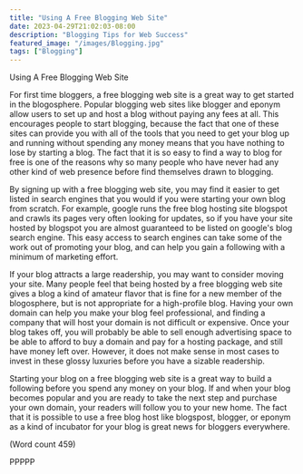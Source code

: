 ```yaml
---
title: "Using A Free Blogging Web Site"
date: 2023-04-29T21:02:03-08:00
description: "Blogging Tips for Web Success"
featured_image: "/images/Blogging.jpg"
tags: ["Blogging"]
---
```


Using A Free Blogging Web Site

For first time bloggers, a free blogging web site is a
great way to get started in the blogosphere. Popular
blogging web sites like blogger and eponym allow users
to set up and host a blog without paying any fees at all.
This encourages people to start blogging, because the
fact that one of these sites can provide you with all of
the tools that you need to get your blog up and running
without spending any money means that you have
nothing to lose by starting a blog. The fact that it is so
easy to find a way to blog for free is one of the reasons
why so many people who have never had any other kind
of web presence before find themselves drawn to
blogging. 

By signing up with a free blogging web site, you may
find it easier to get listed in search engines that you
would if you were starting your own blog from scratch.
For example, google runs the free blog hosting site
blogspot and crawls its pages very often looking for
updates, so if you have your site hosted by blogspot you
are almost guaranteed to be listed on google's blog
search engine. This easy access to search engines can
take some of the work out of promoting your blog, and
can help you gain a following with a minimum of
marketing effort. 

If your blog attracts a large readership, you may want to
consider moving your site. Many people feel that being
hosted by a free blogging web site gives a blog a kind of
amateur flavor that is fine for a new member of the
blogosphere, but is not appropriate for a high-profile
blog. Having your own domain can help you make your
blog feel professional, and finding a company that will
host your domain is not difficult or expensive. Once
your blog takes off, you will probably be able to sell
enough advertising space to be able to afford to buy a
domain and pay for a hosting package, and still have
money left over. However, it does not make sense in
most cases to invest in these glossy luxuries before you
have a sizable readership. 

Starting your blog on a free blogging web site is a great
way to build a following before you spend any money
on your blog. If and when your blog becomes popular
and you are ready to take the next step and purchase
your own domain, your readers will follow you to your
new home. The fact that it is possible to use a free blog
host like blogspost, blogger, or eponym as a kind of
incubator for your blog is great news for bloggers
everywhere.

(Word count 459)

PPPPP
